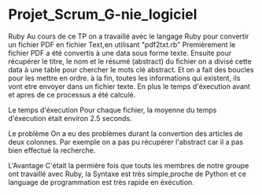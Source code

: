 # Projet_Scrum_G-nie_logiciel

Ruby
Au cours de ce TP on a travaillé avec le langage Ruby pour convertir un fichier PDF en fichier Text,en utilisant "pdf2txt.rb" Premièrement le fichier PDF a été convertis à une data sous forme texte. Ensuite pour récupérer le titre, le nom et le résumé (abstract) du fichier on a divisé cette data à une table pour chercher le mots clé abstract. Et on a fait des boucles pour les mettre en ordre. à la fin, toutes les informations qui existent, ils vont etre envoyer dans un fichier texte. En plus le temps d'éxecution avant et apres de ce processus a été calculé.

Le temps d'éxecution
Pour chaque fichier, la moyenne du temps d'éxecution était environ 2.5 seconds.

Le problème
On a eu des problèmes durant la convertion des articles de deux colonnes. Par exemple on a pas pu récupérer l'abstract car il a pas bien effectué la recherche.

L'Avantage
C'était la permière fois que touts les membres de notre groupe ont travaillé avec Ruby, la Syntaxe est très simple,proche de Python et ce language de programmation est très rapide en éxécution.
